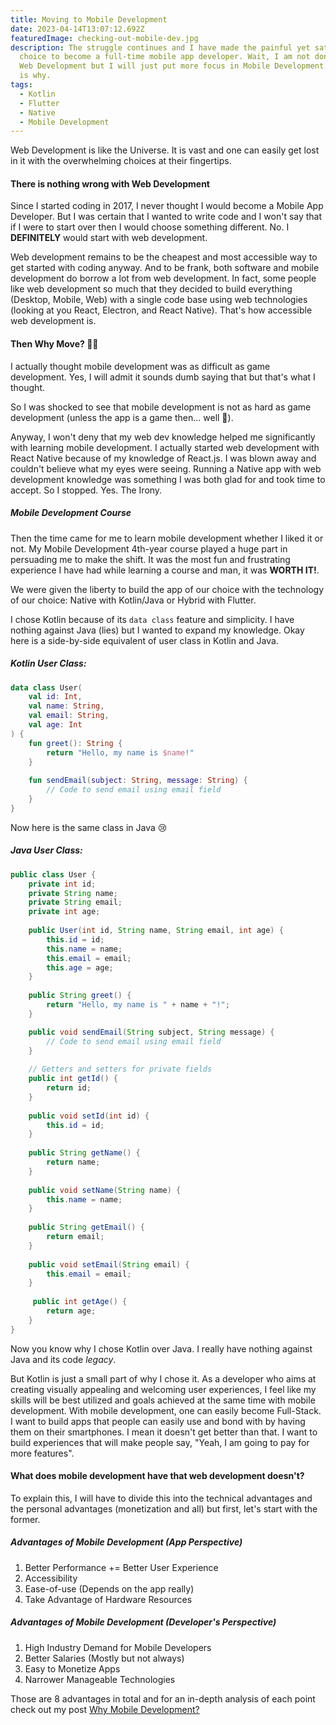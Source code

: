 ```yaml
---
title: Moving to Mobile Development
date: 2023-04-14T13:07:12.692Z
featuredImage: checking-out-mobile-dev.jpg
description: The struggle continues and I have made the painful yet satisfying
  choice to become a full-time mobile app developer. Wait, I am not done with
  Web Development but I will just put more focus in Mobile Development. And here
  is why.
tags:
  - Kotlin
  - Flutter
  - Native
  - Mobile Development
---
```

Web Development is like the Universe. It is vast and one can easily get lost in it with the overwhelming choices at their fingertips.

#### There is nothing wrong with Web Development

Since I started coding in 2017, I never thought I would become a Mobile App Developer. But I was certain that I wanted to write code and I won't say that if I were to start over then I would choose something different. No. I **DEFINITELY** would start with web development.

Web development remains to be the cheapest and most accessible way to get started with coding anyway. And to be frank, both software and mobile development do borrow a lot from web development. In fact, some people like web development so much that they decided to build everything (Desktop, Mobile, Web) with a single code base using web technologies (looking at you React, Electron, and React Native). That's how accessible web development is.

#### Then Why Move? 💁‍♂️

I actually thought mobile development was as difficult as game development. Yes, I will admit it sounds dumb saying that but that's what I thought.

So I was shocked to see that mobile development is not as hard as game development (unless the app is a game then... well 🤯).

Anyway, I won't deny that my web dev knowledge helped me significantly with learning mobile development. I actually started web development with React Native because of my knowledge of React.js. I was blown away and couldn't believe what my eyes were seeing. Running a Native app with web development knowledge was something I was both glad for and took time to accept. So I stopped. Yes. The Irony.

##### Mobile Development Course

Then the time came for me to learn mobile development whether I liked it or not. My Mobile Development 4th-year course played a huge part in persuading me to make the shift. It was the most fun and frustrating experience I have had while learning a course and man, it was **WORTH IT!**.

We were given the liberty to build the app of our choice with the technology of our choice: Native with Kotlin/Java or Hybrid with Flutter.

I chose Kotlin because of its `data class` feature and simplicity. I have nothing against Java (lies) but I wanted to expand my knowledge. Okay here is a side-by-side equivalent of user class in Kotlin and Java.

##### Kotlin User Class:

```kotlin
data class User(
    val id: Int,
    val name: String,
    val email: String,
    val age: Int
) {
    fun greet(): String {
        return "Hello, my name is $name!"
    }
    
    fun sendEmail(subject: String, message: String) {
        // Code to send email using email field
    }
}
```

Now here is the same class in Java 😢

##### Java User Class:

```java
public class User {
    private int id;
    private String name;
    private String email;
    private int age;
    
    public User(int id, String name, String email, int age) {
        this.id = id;
        this.name = name;
        this.email = email;
        this.age = age;
    }
    
    public String greet() {
        return "Hello, my name is " + name + "!";
    }

    public void sendEmail(String subject, String message) {
        // Code to send email using email field
    }
	
    // Getters and setters for private fields
    public int getId() {
        return id;
    }
 
    public void setId(int id) {
        this.id = id;
    }
    
    public String getName() {
        return name;
    }
    
    public void setName(String name) {
        this.name = name;
    }
    
    public String getEmail() {
        return email;
    }
  
    public void setEmail(String email) {
        this.email = email;
    }
	
	 public int getAge() {
        return age;
    }
}
``` 

Now you know why I chose Kotlin over Java. I really have nothing against Java and its code *legacy*.

But Kotlin is just a small part of why I chose it. As a developer who aims at creating visually appealing and welcoming user experiences, I feel like my skills will be best utilized and goals achieved at the same time with mobile development. With mobile development, one can easily become Full-Stack. I want to build apps that people can easily use and bond with by having them on their smartphones. I mean it doesn't get better than that. I want to build experiences that will make people say, "Yeah, I am going to pay for more features".

#### What does mobile development have that web development doesn't?

To explain this, I will have to divide this into the technical advantages and the personal advantages (monetization and all) but first, let's start with the former.

##### Advantages of Mobile Development (App Perspective)

1. Better Performance += Better User Experience
2. Accessibility
3. Ease-of-use (Depends on the app really)
4. Take Advantage of Hardware Resources

##### Advantages of Mobile Development (Developer's Perspective)

1. High Industry Demand for Mobile Developers
2. Better Salaries (Mostly but not always)
3. Easy to Monetize Apps
4. Narrower Manageable Technologies

Those are 8 advantages in total and for an in-depth analysis of each point check out my post [Why Mobile Development?](https://strugglingprogrammer.netlify.app/blog/why-mobile-development/)
